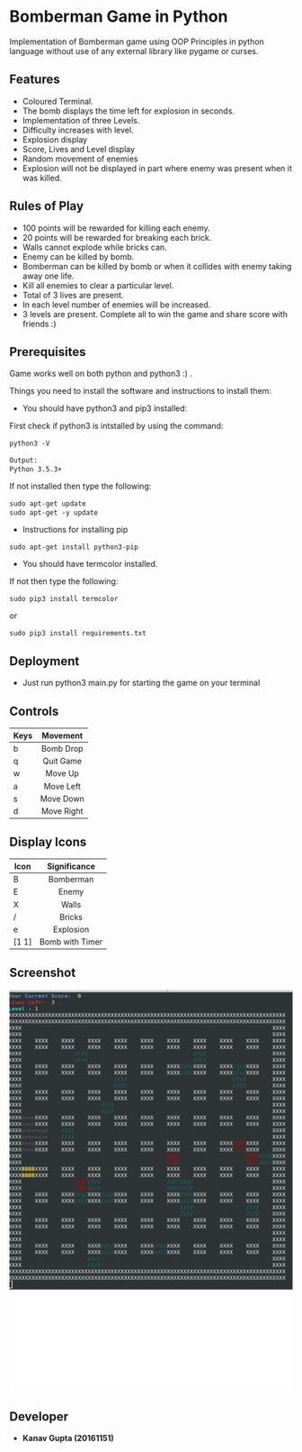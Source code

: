 # Bomberman Game in Python

  Implementation of Bomberman game using OOP Principles in python language without use of any external library like pygame or curses.


## Features

* Coloured Terminal.
* The bomb displays the time left for explosion in seconds.
* Implementation of three Levels.
* Difficulty increases with level.
* Explosion display
* Score, Lives and Level display
* Random movement of enemies
* Explosion will not be displayed in part where enemy was present when it was killed.

## Rules of Play 

* 100 points will be rewarded for killing each enemy.
* 20 points will be rewarded for breaking each brick.
* Walls cannot explode while bricks can.
* Enemy can be killed by bomb.
* Bomberman can be killed by bomb or when it collides with enemy taking away one life.
* Kill all enemies to clear a particular level.
* Total of 3 lives are present.
* In each level number of enemies will be increased.	
* 3 levels are present. Complete all to win the game and share score with friends :)

## Prerequisites

Game works well on both python and python3 :) . 

Things you need to install the software and instructions to install them:

* You should have python3 and pip3 installed:

First check if python3 is intstalled by using the command:

```
python3 -V
```

```
Output:
Python 3.5.3+
```

If not installed then type the following:

```
sudo apt-get update
sudo apt-get -y update
```

* Instructions for installing pip

```
sudo apt-get install python3-pip
```

* You should have termcolor installed.

If not then type the following:

```
sudo pip3 install termcolor
```
or 

```
sudo pip3 install requirements.txt
```


## Deployment

* Just run python3 main.py for starting the game on your terminal

## Controls

| Keys          | Movement      |
| ------------- |:-------------:|
| b             | Bomb Drop		|
| q 			| Quit Game 	|
| w             | Move Up       |
| a             | Move Left     |
| s             | Move Down     |
| d             | Move Right    |

## Display Icons

| Icon          | Significance    |    
| ------------- |:---------------:|
| B             | Bomberman		  |
| E 			| Enemy 		  |
| X             | Walls    		  |
| /             | Bricks	      |
| e             | Explosion       |
| [1 1]         | Bomb with Timer |    


## Screenshot

![alt text](./bmbmn.png)

## Developer

* **Kanav Gupta (20161151)**